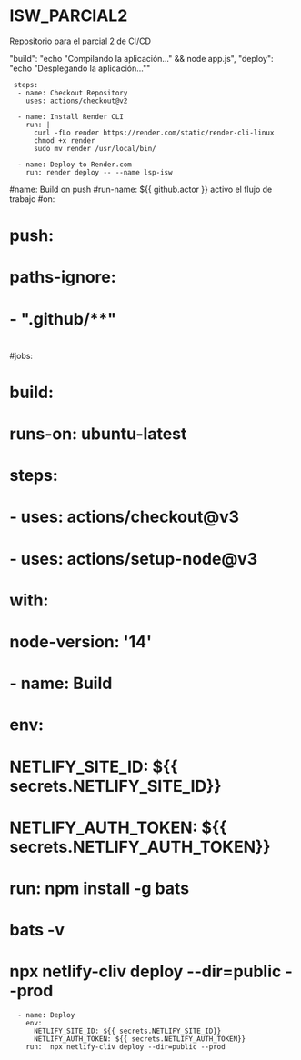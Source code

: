 # ISW_PARCIAL2
Repositorio para el parcial 2 de CI/CD


"build": "echo \"Compilando la aplicación...\" && node app.js",
"deploy": "echo \"Desplegando la aplicación...\""


     steps:
      - name: Checkout Repository
        uses: actions/checkout@v2

      - name: Install Render CLI
        run: |
          curl -fLo render https://render.com/static/render-cli-linux
          chmod +x render
          sudo mv render /usr/local/bin/

      - name: Deploy to Render.com
        run: render deploy -- --name lsp-isw

#name: Build on push
#run-name: ${{ github.actor }} activo el flujo de trabajo
#on: 
#  push:
#    paths-ignore:
#      - ".github/**"
#
#jobs:
#  build:
#    runs-on: ubuntu-latest
#    steps:
#      - uses: actions/checkout@v3
#      - uses: actions/setup-node@v3
#        with:
#          node-version: '14'
#      - name: Build
#        env:
#          NETLIFY_SITE_ID: ${{ secrets.NETLIFY_SITE_ID}}
#          NETLIFY_AUTH_TOKEN: ${{ secrets.NETLIFY_AUTH_TOKEN}}
#        run:  npm install -g bats
#              bats -v
#              npx netlify-cliv deploy --dir=public --prod



      - name: Deploy
        env:
          NETLIFY_SITE_ID: ${{ secrets.NETLIFY_SITE_ID}}
          NETLIFY_AUTH_TOKEN: ${{ secrets.NETLIFY_AUTH_TOKEN}}
        run:  npx netlify-cliv deploy --dir=public --prod
